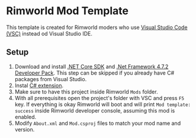 # Rimworld Mod Template

This template is created for Rimworld moders who use [Visual Studio Code (VSC)](https://code.visualstudio.com/) instead od Visual Studio IDE. 

## Setup
1. Download and install [.NET Core SDK](https://dotnet.microsoft.com/download/dotnet-core) and [.Net Framework 4.7.2 Developer Pack]( https://dotnet.microsoft.com/download/dotnet-framework/net472). This step can be skipped if you already have C# packages from Visual Studio.
2. Instal [C# extension](https://marketplace.visualstudio.com/items?itemName=ms-dotnettools.csharp).
3. Make sure to have this project inside Rimworld `Mods` folder.
4. With all prerequisites open the project's folder with VSC and press `F5` key. If everything is okay Rimworld will boot and will print `Mod template: success` inside Rimworld developer console, assuming this mod is enabled.
5. Modify `About.xml` and `Mod.csproj` files to match your mod name and version.